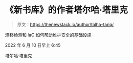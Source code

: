 # 《新书库》的作者塔尔哈·塔里克

> 原文：<https://thenewstack.io/author/talha-tariq/>

漂移检测和 IaC 如何帮助维护安全的基础设施

2022 年 6 月 10 日早上 6:45

塔尔哈·塔里克